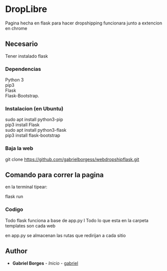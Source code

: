 # DropLibre

Pagina hecha en flask para hacer dropshipping funcionara junto a extencion en chrome

## Necesario
Tener instalado flask 

### Dependencias

Python 3 <br />
pip3<br />
Flask <br />
Flask-Bootstrap.


### Instalacion (en Ubuntu)

sudo apt install python3-pip<br />
pip3 install Flask<br />
sudo apt install python3-flask<br />
pip3 install flask-bootstrap<br />





### Baja la web

git clone https://github.com/gabrielborgess/webdropshipflask.git



## Comando para correr la pagina 
en la terminal tipear:<br />

flask run

### Codigo

Todo flask funciona a base de app.py
l
Todo lo que esta en la carpeta templates son cada web

en app.py se almacenan las rutas que redirijan a cada sitio





## Author

* **Gabriel Borges** - *Inicio* - [gabriel](https://github.com/gabrielborgess)





